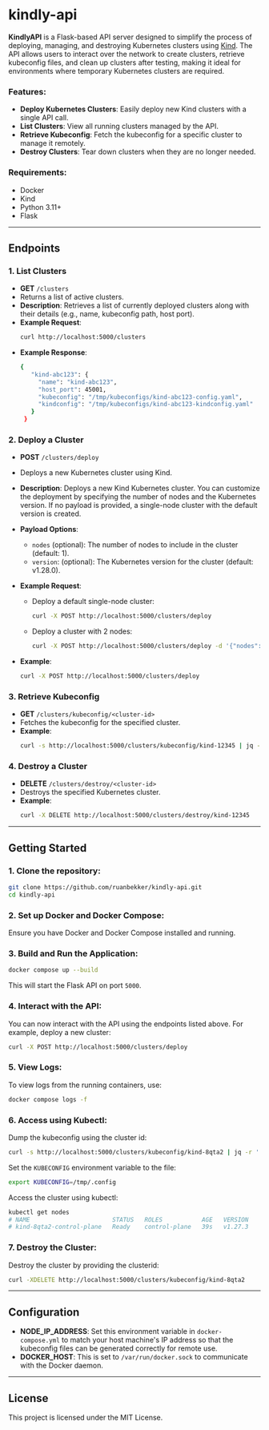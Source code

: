 # kindly-api

**KindlyAPI** is a Flask-based API server designed to simplify the process of deploying, managing, and destroying Kubernetes clusters using [Kind](https://kind.sigs.k8s.io/). The API allows users to interact over the network to create clusters, retrieve kubeconfig files, and clean up clusters after testing, making it ideal for environments where temporary Kubernetes clusters are required.

### Features:

- **Deploy Kubernetes Clusters**: Easily deploy new Kind clusters with a single API call.
- **List Clusters**: View all running clusters managed by the API.
- **Retrieve Kubeconfig**: Fetch the kubeconfig for a specific cluster to manage it remotely.
- **Destroy Clusters**: Tear down clusters when they are no longer needed.

### Requirements:

- Docker
- Kind
- Python 3.11+
- Flask

---

## Endpoints

### 1. **List Clusters**
   - **GET** `/clusters`
   - Returns a list of active clusters.
   - **Description**: Retrieves a list of currently deployed clusters along with their details (e.g., name, kubeconfig path, host port).
   - **Example Request**:
     ```bash
     curl http://localhost:5000/clusters
     ```
   - **Example Response**:
     ```bash
     {
        "kind-abc123": {
          "name": "kind-abc123",
          "host_port": 45001,
          "kubeconfig": "/tmp/kubeconfigs/kind-abc123-config.yaml",
          "kindconfig": "/tmp/kubeconfigs/kind-abc123-kindconfig.yaml"
        }
      }
      ```

### 2. **Deploy a Cluster**
   - **POST** `/clusters/deploy`
   - Deploys a new Kubernetes cluster using Kind.
   - **Description**: Deploys a new Kind Kubernetes cluster. You can customize the deployment by specifying the number of nodes and the Kubernetes version. If no payload is provided, a single-node cluster with the default version is created.
   - **Payload Options**:
     - `nodes` (optional): The number of nodes to include in the cluster (default: 1).
     - `version`: (optional): The Kubernetes version for the cluster (default: v1.28.0).
   - **Example Request**: 
     - Deploy a default single-node cluster:
       ```bash
       curl -X POST http://localhost:5000/clusters/deploy
       ```
     - Deploy a cluster with 2 nodes:
       ```bash
       curl -X POST http://localhost:5000/clusters/deploy -d '{"nodes": 2}' -H "Content-Type: application/json"
       ```
     
   - **Example**:
     ```bash
     curl -X POST http://localhost:5000/clusters/deploy
     ```

### 3. **Retrieve Kubeconfig**
   - **GET** `/clusters/kubeconfig/<cluster-id>`
   - Fetches the kubeconfig for the specified cluster.
   - **Example**:
     ```bash
     curl -s http://localhost:5000/clusters/kubeconfig/kind-12345 | jq -r '.kubeconfig'
     ```

### 4. **Destroy a Cluster**
   - **DELETE** `/clusters/destroy/<cluster-id>`
   - Destroys the specified Kubernetes cluster.
   - **Example**:
     ```bash
     curl -X DELETE http://localhost:5000/clusters/destroy/kind-12345
     ```

---

## Getting Started

### 1. Clone the repository:
```bash
git clone https://github.com/ruanbekker/kindly-api.git
cd kindly-api
```

### 2. Set up Docker and Docker Compose:

Ensure you have Docker and Docker Compose installed and running.

### 3. Build and Run the Application:

```bash
docker compose up --build
```

This will start the Flask API on port `5000`.

### 4. Interact with the API:

You can now interact with the API using the endpoints listed above. For example, deploy a new cluster:

```bash
curl -X POST http://localhost:5000/clusters/deploy
```

### 5. View Logs:

To view logs from the running containers, use:

```bash
docker compose logs -f
```

### 6. Access using Kubectl:

Dump the kubeconfig using the cluster id:

```bash
curl -s http://localhost:5000/clusters/kubeconfig/kind-8qta2 | jq -r '.kubeconfig' > /tmp/.config
```

Set the `KUBECONFIG` environment variable to the file:

```bash
export KUBECONFIG=/tmp/.config
```

Access the cluster using kubectl:

```bash
kubectl get nodes
# NAME                       STATUS   ROLES           AGE   VERSION
# kind-8qta2-control-plane   Ready    control-plane   39s   v1.27.3
```

### 7. Destroy the Cluster:

Destroy the cluster by providing the clusterid:

```bash
curl -XDELETE http://localhost:5000/clusters/kubeconfig/kind-8qta2
```

---

## Configuration

- **NODE_IP_ADDRESS**: Set this environment variable in `docker-compose.yml` to match your host machine's IP address so that the kubeconfig files can be generated correctly for remote use.
- **DOCKER_HOST**: This is set to `/var/run/docker.sock` to communicate with the Docker daemon.

---

## License

This project is licensed under the MIT License.

